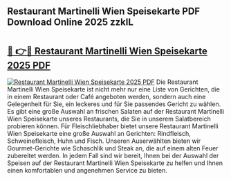 ## Restaurant Martinelli Wien Speisekarte PDF Download Online 2025 zzklL

# <h2><a href="http://gc78icn.nevu.top/?p=Restaurant+Martinelli+Wien+Speisekarte">🔗 👉🔴 Restaurant Martinelli Wien Speisekarte 2025 PDF</a></h2>

[![Restaurant Martinelli Wien Speisekarte 2025 PDF](https://i.imgur.com/dBaPXMq.png)](http://gc78icn.nevu.top/?p=Restaurant+Martinelli+Wien+Speisekarte)
Die Restaurant Martinelli Wien Speisekarte ist nicht mehr nur eine Liste von Gerichten, die in einem Restaurant oder Café angeboten werden, sondern auch eine Gelegenheit für Sie, ein leckeres und für Sie passendes Gericht zu wählen. Es gibt eine große Auswahl an frischen Salaten auf der Restaurant Martinelli Wien Speisekarte unseres Restaurants, die Sie in unserem Salatbereich probieren können. Für Fleischliebhaber bietet unsere Restaurant Martinelli Wien Speisekarte eine große Auswahl an Gerichten: Rindfleisch, Schweinefleisch, Huhn und Fisch. Unseren Auserwählten bieten wir Gourmet-Gerichte wie Schaschlik und Steak an, die auf einem alten Feuer zubereitet werden. In jedem Fall sind wir bereit, Ihnen bei der Auswahl der Speisen auf der Restaurant Martinelli Wien Speisekarte zu helfen und Ihnen einen komfortablen und angenehmen Service zu bieten.
